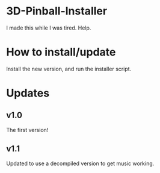 # 3D-Pinball-Installer
I made this while I was tired. Help.

# How to install/update
Install the new version, and run the installer script.

# Updates

## v1.0
The first version!

## v1.1
Updated to use a decompiled version to get music working.
